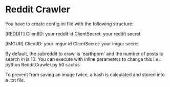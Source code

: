# Reddit Crawler

You have to create config.ini file with the following structure:

[REDDIT]
ClientID: your reddit id
ClientSecret: your reddit secret

[IMGUR]
ClientID: your imgur id
ClientSecret: your imgur secret



By default, the subreddit to crawl is 'earthporn' and the number of posts to search  in is 10. You can execute with inline parameters to change this i.e.:
python RedditCrawler.py 50 cactus



To prevent from saving an image twice, a hash is calculated and stored into a .txt file.
